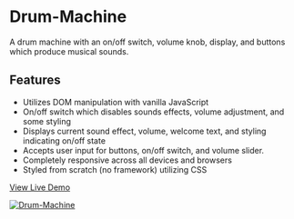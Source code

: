 # Drum-Machine

A drum machine with an on/off switch, volume knob, display, and buttons which produce musical sounds.

## Features

* Utilizes DOM manipulation with vanilla JavaScript
* On/off switch which disables sounds effects, volume adjustment, and some styling
* Displays current sound effect, volume, welcome text, and styling indicating on/off state
* Accepts user input for buttons, on/off switch, and volume slider.
* Completely responsive across all devices and browsers
* Styled from scratch (no framework) utilizing CSS

<a href="https://oscarfabiani.com/Drum-Machine/">View Live Demo</a>

<a href="https://oscarfabiani.com/Drum-Machine/"><img src="https://oscarfabiani.com/assets/drum-machine-screenshot.png" title="Drum-Machine" alt="Drum-Machine"></a>
